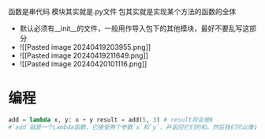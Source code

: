 函数是串代码
模块其实就是.py文件
包其实就是实现某个方法的函数的全体
- 默认必须有__init__的文件，一般用作导入包下的其他模块，最好不要乱写这部分
- ![[Pasted image 20240419203955.png]]
- ![[Pasted image 20240419211649.png]]
- ![[Pasted image 20240420101116.png]]
# 编程
``` python
add = lambda x, y: x + y result = add(5, 3) # result将会是8
#`add`就是一个Lambda函数，它接受两个参数`x`和`y`，并返回它们的和。然后我们可以像调用普通函数一样调用这个Lambda函数。
```

